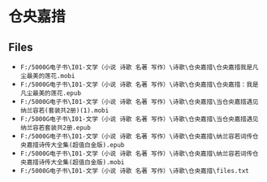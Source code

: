 # 仓央嘉措

## Files

- `F:/5000G电子书\I01-文学（小说 诗歌 名著 写作）\诗歌\仓央嘉措\仓央嘉措我是凡尘最美的莲花.mobi`
- `F:/5000G电子书\I01-文学（小说 诗歌 名著 写作）\诗歌\仓央嘉措\仓央嘉措：我是凡尘最美的莲花.epub`
- `F:/5000G电子书\I01-文学（小说 诗歌 名著 写作）\诗歌\仓央嘉措\当仓央嘉措遇见纳兰容若(套装共2册)(1).mobi`
- `F:/5000G电子书\I01-文学（小说 诗歌 名著 写作）\诗歌\仓央嘉措\当仓央嘉措遇见纳兰容若套装共2册.epub`
- `F:/5000G电子书\I01-文学（小说 诗歌 名著 写作）\诗歌\仓央嘉措\纳兰容若词传仓央嘉措诗传大全集(超值白金版).epub`
- `F:/5000G电子书\I01-文学（小说 诗歌 名著 写作）\诗歌\仓央嘉措\纳兰容若词传仓央嘉措诗传大全集(超值白金版).mobi`
- `F:/5000G电子书\I01-文学（小说 诗歌 名著 写作）\诗歌\仓央嘉措\files.txt`
